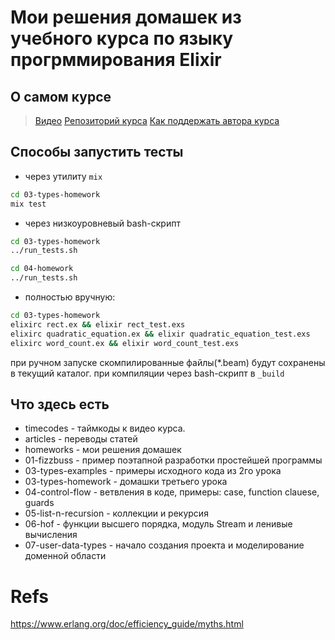 # Мои решения домашек из учебного курса по языку прогрммирования Elixir

## О самом курсе

> [Видео](https://www.youtube.com/playlist?list=PLYuTgpYrBrVKnzanStbVGD09Cdx4YNEpO)
> [Репозиторий курса](https://github.com/yzh44yzh/elixir_course)
> [Как поддержать автора курса](https://boosty.to/yury.zhloba)

## Способы запустить тесты

- через утилиту `mix`
```sh
cd 03-types-homework
mix test
```

- через низкоуровневый bash-скрипт
```sh
cd 03-types-homework
../run_tests.sh

cd 04-homework
../run_tests.sh
```

- полностью вручную:
```sh
cd 03-types-homework
elixirc rect.ex && elixir rect_test.exs
elixirc quadratic_equation.ex && elixir quadratic_equation_test.exs
elixirc word_count.ex && elixir word_count_test.exs
```

при ручном запуске скомпилированные файлы(*.beam) будут сохранены
в текущий каталог. при компиляции через bash-скрипт в `_build`


## Что здесь есть

- timecodes - таймкоды к видео курса.
- articles - переводы статей
- homeworks - мои решения домашек
- 01-fizzbuss - пример поэтапной разработки простейшей программы
- 03-types-examples - примеры исходного кода из 2го урока
- 03-types-homework - домашки третьего урока
- 04-control-flow - ветвления в коде, примеры: case, function clauese, guards
- 05-list-n-recursion - коллекции и рекурсия
- 06-hof - функции высшего порядка, модуль Stream и ленивые вычисления
- 07-user-data-types - начало создания проекта и моделирование доменной области

# Refs

https://www.erlang.org/doc/efficiency_guide/myths.html
